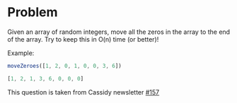 # Problem

Given an array of random integers, move all the zeros in the array to the end of the array.
Try to keep this in O(n) time (or better)!

Example:
```js
moveZeroes([1, 2, 0, 1, 0, 0, 3, 6])

[1, 2, 1, 3, 6, 0, 0, 0]
```

This question is taken from Cassidy newsletter [#157](https://buttondown.email/cassidoo/archive/if-you-spend-too-much-time-thinking-about-a-thing/)